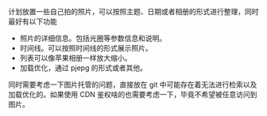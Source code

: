 计划放置一些自己拍的照片，可以按照主题、日期或者相册的形式进行整理，同时最好有以下功能

- 照片的详细信息。包括光圈等参数信息和说明。
- 时间线。可以按照时间线的形式展示照片。
- 列表可以像苹果相册一样放大缩小。
- 加载优化，通过 pjepg 的形式或者其他。

同时需要考虑一下图片托管的问题，直接放在 git 中可能存在着无法进行检索以及加载优化的。如果使用 CDN 鉴权啥的也需要考虑一下，毕竟不希望被任意访问到图片。

